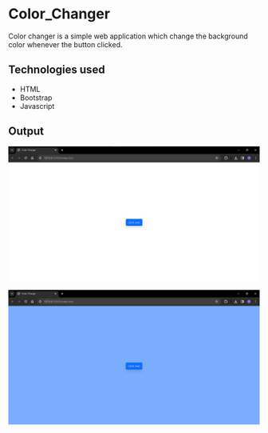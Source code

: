 # Color_Changer
Color changer is a simple web application which change the background color whenever the button clicked.

## Technologies used
 - HTML
 - Bootstrap
 - Javascript

## Output
![Output 1](./assets/output1.png)

![Output 2](./assets/output2.png)